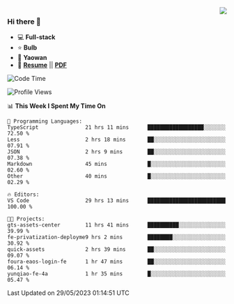 <img align="right" src="https://github-readme-stats.vercel.app/api?username=LolipopJ&show_icons=true&count_private=true&hide_title=true&include_all_commits=true&theme=vue">

### Hi there 👋

- :computer: **Full-stack**
- :star: **Bulb**
- :pill: **Yaowan**
- :milky_way: [**Resume**](https://lolipopj.github.io/resume/) || [**PDF**](https://cdn.jsdelivr.net/gh/lolipopj/resume/export/resume-en.pdf)

<!--START_SECTION:waka-->
![Code Time](http://img.shields.io/badge/Code%20Time-1%2C308%20hrs%2035%20mins-blue)

![Profile Views](http://img.shields.io/badge/Profile%20Views-0-blue)

📊 **This Week I Spent My Time On** 

```text
💬 Programming Languages: 
TypeScript               21 hrs 11 mins      ██████████████████░░░░░░░   72.50 % 
Less                     2 hrs 18 mins       ██░░░░░░░░░░░░░░░░░░░░░░░   07.91 % 
JSON                     2 hrs 9 mins        ██░░░░░░░░░░░░░░░░░░░░░░░   07.38 % 
Markdown                 45 mins             █░░░░░░░░░░░░░░░░░░░░░░░░   02.60 % 
Other                    40 mins             █░░░░░░░░░░░░░░░░░░░░░░░░   02.29 % 

🔥 Editors: 
VS Code                  29 hrs 13 mins      █████████████████████████   100.00 % 

🐱‍💻 Projects: 
gts-assets-center        11 hrs 41 mins      ██████████░░░░░░░░░░░░░░░   39.99 % 
fe-privatization-deployme9 hrs 2 mins        ████████░░░░░░░░░░░░░░░░░   30.92 % 
quick-assets             2 hrs 39 mins       ██░░░░░░░░░░░░░░░░░░░░░░░   09.07 % 
foura-eaos-login-fe      1 hr 47 mins        ██░░░░░░░░░░░░░░░░░░░░░░░   06.14 % 
yunqiao-fe-4a            1 hr 35 mins        █░░░░░░░░░░░░░░░░░░░░░░░░   05.47 % 
```


 Last Updated on 29/05/2023 01:14:51 UTC
<!--END_SECTION:waka-->
